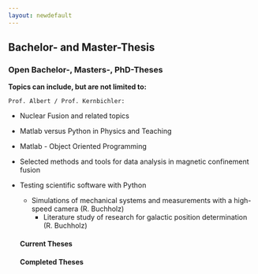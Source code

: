 ```yaml
---
layout: newdefault
---
```


## Bachelor- and Master-Thesis  

### Open Bachelor-, Masters-, PhD-Theses
  
  **Topics can include, but are not limited to:**
  
`Prof. Albert / Prof. Kernbichler:`  
* Nuclear Fusion and related topics 
* Matlab versus Python in Physics and Teaching
* Matlab - Object Oriented Programming
* Selected methods and tools for data analysis in magnetic confinement fusion
* Testing scientific software with Python
  * Simulations of mechanical systems and measurements with a high-speed camera (R. Buchholz)
    * Literature study of research for galactic position determination (R. Buchholz)  
    
  #### Current Theses
  #### Completed Theses
